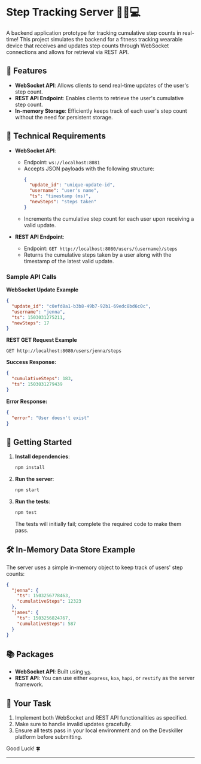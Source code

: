 # Step Tracking Server 🚶‍♂️💻

A backend application prototype for tracking cumulative step counts in real-time! This project simulates the backend for a fitness tracking wearable device that receives and updates step counts through WebSocket connections and allows for retrieval via REST API.

## 🌟 Features
- **WebSocket API**: Allows clients to send real-time updates of the user's step count.
- **REST API Endpoint**: Enables clients to retrieve the user's cumulative step count.
- **In-memory Storage**: Efficiently keeps track of each user's step count without the need for persistent storage.

## 📜 Technical Requirements

- **WebSocket API**:
  - Endpoint: `ws://localhost:8081`
  - Accepts JSON payloads with the following structure:
    ```json
    {
      "update_id": "unique-update-id",
      "username": "user's name",
      "ts": "timestamp (ms)",
      "newSteps": "steps taken"
    }
    ```
  - Increments the cumulative step count for each user upon receiving a valid update.

- **REST API Endpoint**:
  - Endpoint: `GET http://localhost:8080/users/{username}/steps`
  - Returns the cumulative steps taken by a user along with the timestamp of the latest valid update.

### Sample API Calls

**WebSocket Update Example**
```json
{
  "update_id": "c0efd8a1-b3b8-49b7-92b1-69edc8bd6c0c",
  "username": "jenna",
  "ts": 1503031275211,
  "newSteps": 17
}
```

**REST GET Request Example**
```http
GET http://localhost:8080/users/jenna/steps
```

**Success Response:**
```json
{
  "cumulativeSteps": 183,
  "ts": 1503031279439
}
```

**Error Response:**
```json
{
  "error": "User doesn't exist"
}
```

## 🚀 Getting Started

1. **Install dependencies**:  
   ```bash
   npm install
   ```

2. **Run the server**:  
   ```bash
   npm start
   ```

3. **Run the tests**:  
   ```bash
   npm test
   ```
   The tests will initially fail; complete the required code to make them pass.

## 🛠 In-Memory Data Store Example

The server uses a simple in-memory object to keep track of users' step counts:
```json
{
  "jenna": {
    "ts": 1503256778463,
    "cumulativeSteps": 12323
  },
  "james": {
    "ts": 1503256824767,
    "cumulativeSteps": 587
  }
}
```

## 📚 Packages

- **WebSocket API**: Built using [`ws`](https://www.npmjs.com/package/ws).
- **REST API**: You can use either `express`, `koa`, `hapi`, or `restify` as the server framework.

## 🎯 Your Task

1. Implement both WebSocket and REST API functionalities as specified.
2. Make sure to handle invalid updates gracefully.
3. Ensure all tests pass in your local environment and on the Devskiller platform before submitting.

Good Luck! 🍀

--- 
